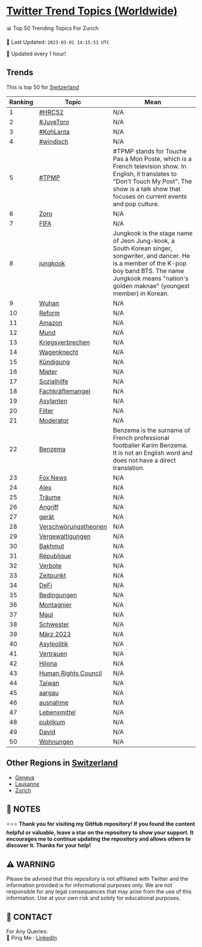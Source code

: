 [Twitter Trend Topics (Worldwide)](https://github.com/ErcinDedeoglu/Twitter-Trend-Topics)
==========


📊 Top 50 Trending Topics For Zurich

📆 Last Updated: `2023-03-01 14:15:51 UTC`

🔧 Updated every 1 hour!


## Trends

This is top 50 for [Switzerland](</Switzerland>)

| Ranking | Topic | Mean |
| ------- | ------------ | ------------ |
| 1 | [#HRC52](http://twitter.com/search?q=%23HRC52) | N/A |
| 2 | [#JuveToro](http://twitter.com/search?q=%23JuveToro) | N/A |
| 3 | [#KohLanta](http://twitter.com/search?q=%23KohLanta) | N/A |
| 4 | [#windisch](http://twitter.com/search?q=%23windisch) | N/A |
| 5 | [#TPMP](http://twitter.com/search?q=%23TPMP) | #TPMP stands for Touche Pas à Mon Poste, which is a French television show. In English, it translates to "Don't Touch My Post". The show is a talk show that focuses on current events and pop culture. |
| 6 | [Zoro](http://twitter.com/search?q=Zoro) | N/A |
| 7 | [FIFA](http://twitter.com/search?q=FIFA) | N/A |
| 8 | [jungkook](http://twitter.com/search?q=jungkook) | Jungkook is the stage name of Jeon Jung-kook, a South Korean singer, songwriter, and dancer. He is a member of the K-pop boy band BTS. The name Jungkook means "nation's golden maknae" (youngest member) in Korean. |
| 9 | [Wuhan](http://twitter.com/search?q=Wuhan) | N/A |
| 10 | [Reform](http://twitter.com/search?q=Reform) | N/A |
| 11 | [Amazon](http://twitter.com/search?q=Amazon) | N/A |
| 12 | [Mund](http://twitter.com/search?q=Mund) | N/A |
| 13 | [Kriegsverbrechen](http://twitter.com/search?q=Kriegsverbrechen) | N/A |
| 14 | [Wagenknecht](http://twitter.com/search?q=Wagenknecht) | N/A |
| 15 | [Kündigung](http://twitter.com/search?q=K%c3%bcndigung) | N/A |
| 16 | [Mieter](http://twitter.com/search?q=Mieter) | N/A |
| 17 | [Sozialhilfe](http://twitter.com/search?q=Sozialhilfe) | N/A |
| 18 | [Fachkräftemangel](http://twitter.com/search?q=Fachkr%c3%a4ftemangel) | N/A |
| 19 | [Asylanten](http://twitter.com/search?q=Asylanten) | N/A |
| 20 | [Filter](http://twitter.com/search?q=Filter) | N/A |
| 21 | [Moderator](http://twitter.com/search?q=Moderator) | N/A |
| 22 | [Benzema](http://twitter.com/search?q=Benzema) | Benzema is the surname of French professional footballer Karim Benzema. It is not an English word and does not have a direct translation. |
| 23 | [Fox News](http://twitter.com/search?q=Fox+News) | N/A |
| 24 | [Alex](http://twitter.com/search?q=Alex) | N/A |
| 25 | [Träume](http://twitter.com/search?q=Tr%c3%a4ume) | N/A |
| 26 | [Angriff](http://twitter.com/search?q=Angriff) | N/A |
| 27 | [gerät](http://twitter.com/search?q=ger%c3%a4t) | N/A |
| 28 | [Verschwörungstheorien](http://twitter.com/search?q=Verschw%c3%b6rungstheorien) | N/A |
| 29 | [Vergewaltigungen](http://twitter.com/search?q=Vergewaltigungen) | N/A |
| 30 | [Bakhmut](http://twitter.com/search?q=Bakhmut) | N/A |
| 31 | [République](http://twitter.com/search?q=R%c3%a9publique) | N/A |
| 32 | [Verbote](http://twitter.com/search?q=Verbote) | N/A |
| 33 | [Zeitpunkt](http://twitter.com/search?q=Zeitpunkt) | N/A |
| 34 | [DeFi](http://twitter.com/search?q=DeFi) | N/A |
| 35 | [Bedingungen](http://twitter.com/search?q=Bedingungen) | N/A |
| 36 | [Montagnier](http://twitter.com/search?q=Montagnier) | N/A |
| 37 | [Maul](http://twitter.com/search?q=Maul) | N/A |
| 38 | [Schwester](http://twitter.com/search?q=Schwester) | N/A |
| 39 | [März 2023](http://twitter.com/search?q=M%c3%a4rz+2023) | N/A |
| 40 | [Asylpolitik](http://twitter.com/search?q=Asylpolitik) | N/A |
| 41 | [Vertrauen](http://twitter.com/search?q=Vertrauen) | N/A |
| 42 | [Hilona](http://twitter.com/search?q=Hilona) | N/A |
| 43 | [Human Rights Council](http://twitter.com/search?q=Human+Rights+Council) | N/A |
| 44 | [Taiwan](http://twitter.com/search?q=Taiwan) | N/A |
| 45 | [aargau](http://twitter.com/search?q=aargau) | N/A |
| 46 | [ausnahme](http://twitter.com/search?q=ausnahme) | N/A |
| 47 | [Lebensmittel](http://twitter.com/search?q=Lebensmittel) | N/A |
| 48 | [publikum](http://twitter.com/search?q=publikum) | N/A |
| 49 | [David](http://twitter.com/search?q=David) | N/A |
| 50 | [Wohnungen](http://twitter.com/search?q=Wohnungen) | N/A |



## Other Regions in [Switzerland](</Switzerland>)

* [Geneva](</Switzerland/Geneva.md>)
* [Lausanne](</Switzerland/Lausanne.md>)
* [Zurich](</Switzerland/Zurich.md>)



## 📝 NOTES

⭐⭐⭐ **Thank you for visiting my GitHub repository! If you found the content helpful or valuable, leave a star on the repository to show your support. It encourages me to continue updating the repository and allows others to discover it. Thanks for your help!**


## ⚠️ WARNING

Please be advised that this repository is not affiliated with Twitter and the information provided is for informational purposes only. We are not responsible for any legal consequences that may arise from the use of this information. Use at your own risk and solely for educational purposes.


## 📨 CONTACT

 For Any Queries:  
            🏓 Ping Me : [LinkedIn](https://www.linkedin.com/in/ercindedeoglu/)
